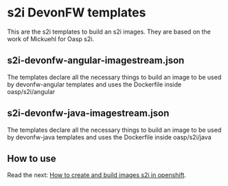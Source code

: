 # s2i DevonFW templates

This are the s2i templates to build an s2i images. They are based on the work of Mickuehl for Oasp s2i.

## s2i-devonfw-angular-imagestream.json

The templates declare all the necessary things to build an image to be used by devonfw-angular templates and uses the Dockerfile inside oasp/s2i/angular

## s2i-devonfw-java-imagestream.json

The templates declare all the necessary things to build an image to be used by devonfw-java templates and uses the Dockerfile inside oasp/s2i/java


## How to use

Read the next: [How to create and build images s2i in openshift](https://github.com/oasp/s2i/tree/master/devonfw#how-to-create-and-build-images-s2i-in-openshift).